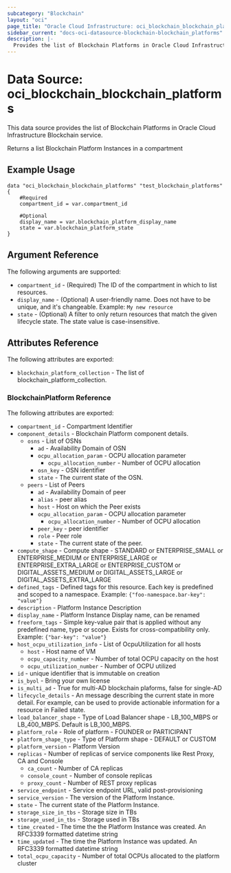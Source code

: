 ```yaml
---
subcategory: "Blockchain"
layout: "oci"
page_title: "Oracle Cloud Infrastructure: oci_blockchain_blockchain_platforms"
sidebar_current: "docs-oci-datasource-blockchain-blockchain_platforms"
description: |-
  Provides the list of Blockchain Platforms in Oracle Cloud Infrastructure Blockchain service
---
```


# Data Source: oci_blockchain_blockchain_platforms
This data source provides the list of Blockchain Platforms in Oracle Cloud Infrastructure Blockchain service.

Returns a list Blockchain Platform Instances in a compartment

## Example Usage

```hcl
data "oci_blockchain_blockchain_platforms" "test_blockchain_platforms" {
	#Required
	compartment_id = var.compartment_id

	#Optional
	display_name = var.blockchain_platform_display_name
	state = var.blockchain_platform_state
}
```

## Argument Reference

The following arguments are supported:

* `compartment_id` - (Required) The ID of the compartment in which to list resources.
* `display_name` - (Optional) A user-friendly name. Does not have to be unique, and it's changeable. Example: `My new resource` 
* `state` - (Optional) A filter to only return resources that match the given lifecycle state. The state value is case-insensitive. 


## Attributes Reference

The following attributes are exported:

* `blockchain_platform_collection` - The list of blockchain_platform_collection.

### BlockchainPlatform Reference

The following attributes are exported:

* `compartment_id` - Compartment Identifier
* `component_details` - Blockchain Platform component details.
	* `osns` - List of OSNs
		* `ad` - Availability Domain of OSN
		* `ocpu_allocation_param` - OCPU allocation parameter
			* `ocpu_allocation_number` - Number of OCPU allocation
		* `osn_key` - OSN identifier
		* `state` - The current state of the OSN.
	* `peers` - List of Peers
		* `ad` - Availability Domain of peer
		* `alias` - peer alias
		* `host` - Host on which the Peer exists
		* `ocpu_allocation_param` - OCPU allocation parameter
			* `ocpu_allocation_number` - Number of OCPU allocation
		* `peer_key` - peer identifier
		* `role` - Peer role
		* `state` - The current state of the peer.
* `compute_shape` - Compute shape - STANDARD or ENTERPRISE_SMALL or ENTERPRISE_MEDIUM or ENTERPRISE_LARGE or ENTERPRISE_EXTRA_LARGE or ENTERPRISE_CUSTOM or DIGITAL_ASSETS_MEDIUM or DIGITAL_ASSETS_LARGE or DIGITAL_ASSETS_EXTRA_LARGE
* `defined_tags` - Defined tags for this resource. Each key is predefined and scoped to a namespace. Example: `{"foo-namespace.bar-key": "value"}` 
* `description` - Platform Instance Description
* `display_name` - Platform Instance Display name, can be renamed
* `freeform_tags` - Simple key-value pair that is applied without any predefined name, type or scope. Exists for cross-compatibility only. Example: `{"bar-key": "value"}` 
* `host_ocpu_utilization_info` - List of OcpuUtilization for all hosts
	* `host` - Host name of VM
	* `ocpu_capacity_number` - Number of total OCPU capacity on the host
	* `ocpu_utilization_number` - Number of OCPU utilized
* `id` - unique identifier that is immutable on creation
* `is_byol` - Bring your own license
* `is_multi_ad` - True for multi-AD blockchain plaforms, false for single-AD
* `lifecycle_details` - An message describing the current state in more detail. For example, can be used to provide actionable information for a resource in Failed state.
* `load_balancer_shape` - Type of Load Balancer shape - LB_100_MBPS or LB_400_MBPS. Default is LB_100_MBPS.
* `platform_role` - Role of platform - FOUNDER or PARTICIPANT
* `platform_shape_type` - Type of Platform shape - DEFAULT or CUSTOM
* `platform_version` - Platform Version
* `replicas` - Number of replicas of service components like Rest Proxy, CA and Console
	* `ca_count` - Number of CA replicas
	* `console_count` - Number of console replicas
	* `proxy_count` - Number of REST proxy replicas
* `service_endpoint` - Service endpoint URL, valid post-provisioning
* `service_version` - The version of the Platform Instance.
* `state` - The current state of the Platform Instance.
* `storage_size_in_tbs` - Storage size in TBs
* `storage_used_in_tbs` - Storage used in TBs
* `time_created` - The time the the Platform Instance was created. An RFC3339 formatted datetime string
* `time_updated` - The time the Platform Instance was updated. An RFC3339 formatted datetime string
* `total_ocpu_capacity` - Number of total OCPUs allocated to the platform cluster

